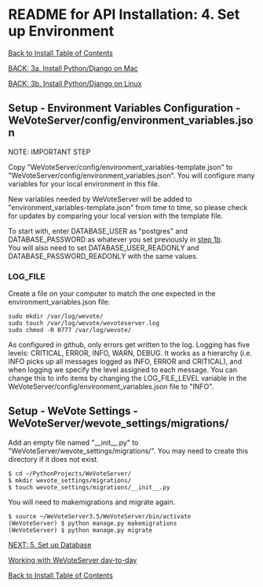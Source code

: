 # README for API Installation: 4. Set up Environment

[Back to Install Table of Contents](README_API_INSTALL.md)

[BACK: 3a. Install Python/Django on Mac](README_API_INSTALL_PYTHON_MAC.md)

[BACK: 3b. Install Python/Django on Linux](README_API_INSTALL_PYTHON_LINUX.md)


## Setup - Environment Variables Configuration - WeVoteServer/config/environment_variables.json

NOTE: IMPORTANT STEP

Copy "WeVoteServer/config/environment_variables-template.json" to "WeVoteServer/config/environment_variables.json". 
You will configure many variables for your local environment in this file. 

New variables needed by WeVoteServer will be added to
"environment_variables-template.json" from time to time, so please check for updates by comparing your local version
with the template file.

To start with, enter DATABASE_USER as "postgres" and DATABASE_PASSWORD as whatever you set previously in [step 1b](README_API_INSTALL_POSTGRES_LINUX.md).  
You will also need to set DATABASE_USER_READONLY and DATABASE_PASSWORD_READONLY with the same values.

### LOG_FILE
Create a file on your computer to match the one expected in the environment_variables.json file:

    sudo mkdir /var/log/wevote/
    sudo touch /var/log/wevote/wevoteserver.log
    sudo chmod -R 0777 /var/log/wevote/

As configured in github, only errors get written to the log.
Logging has five levels: CRITICAL, ERROR, INFO, WARN, DEBUG.
It works as a hierarchy (i.e. INFO picks up all messages logged as INFO, ERROR and CRITICAL), and when logging we
specify the level assigned to each message. You can change this to info items by changing the LOG_FILE_LEVEL variable 
in the WeVoteServer/config/environment_variables.json file to "INFO".

## Setup - WeVote Settings - WeVoteServer/wevote_settings/migrations/

Add an empty file named "\_\_init\_\_.py" to "WeVoteServer/wevote_settings/migrations/". You may need to create this directory if it does not exist. 
   
    $ cd ~/PythonProjects/WeVoteServer/
    $ mkdir wevote_settings/migrations/
    $ touch wevote_settings/migrations/__init__.py

You will need to makemigrations and migrate again.

    $ source ~/WeVoteServer3.5/WeVoteServer/bin/activate
    (WeVoteServer) $ python manage.py makemigrations
    (WeVoteServer) $ python manage.py migrate

[NEXT: 5. Set up Database](README_API_INSTALL_SETUP_DATABASE.md)
    
[Working with WeVoteServer day-to-day](README_WORKING_WITH_WE_VOTE_SERVER.md)

[Back to Install Table of Contents](README_API_INSTALL.md)
